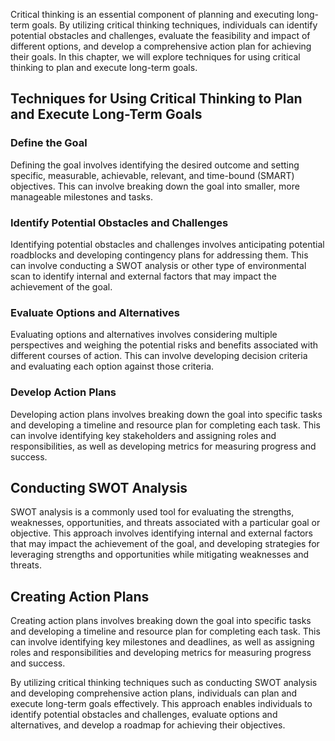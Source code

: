 
Critical thinking is an essential component of planning and executing long-term goals. By utilizing critical thinking techniques, individuals can identify potential obstacles and challenges, evaluate the feasibility and impact of different options, and develop a comprehensive action plan for achieving their goals. In this chapter, we will explore techniques for using critical thinking to plan and execute long-term goals.

Techniques for Using Critical Thinking to Plan and Execute Long-Term Goals
--------------------------------------------------------------------------

### Define the Goal

Defining the goal involves identifying the desired outcome and setting specific, measurable, achievable, relevant, and time-bound (SMART) objectives. This can involve breaking down the goal into smaller, more manageable milestones and tasks.

### Identify Potential Obstacles and Challenges

Identifying potential obstacles and challenges involves anticipating potential roadblocks and developing contingency plans for addressing them. This can involve conducting a SWOT analysis or other type of environmental scan to identify internal and external factors that may impact the achievement of the goal.

### Evaluate Options and Alternatives

Evaluating options and alternatives involves considering multiple perspectives and weighing the potential risks and benefits associated with different courses of action. This can involve developing decision criteria and evaluating each option against those criteria.

### Develop Action Plans

Developing action plans involves breaking down the goal into specific tasks and developing a timeline and resource plan for completing each task. This can involve identifying key stakeholders and assigning roles and responsibilities, as well as developing metrics for measuring progress and success.

Conducting SWOT Analysis
------------------------

SWOT analysis is a commonly used tool for evaluating the strengths, weaknesses, opportunities, and threats associated with a particular goal or objective. This approach involves identifying internal and external factors that may impact the achievement of the goal, and developing strategies for leveraging strengths and opportunities while mitigating weaknesses and threats.

Creating Action Plans
---------------------

Creating action plans involves breaking down the goal into specific tasks and developing a timeline and resource plan for completing each task. This can involve identifying key milestones and deadlines, as well as assigning roles and responsibilities and developing metrics for measuring progress and success.

By utilizing critical thinking techniques such as conducting SWOT analysis and developing comprehensive action plans, individuals can plan and execute long-term goals effectively. This approach enables individuals to identify potential obstacles and challenges, evaluate options and alternatives, and develop a roadmap for achieving their objectives.
